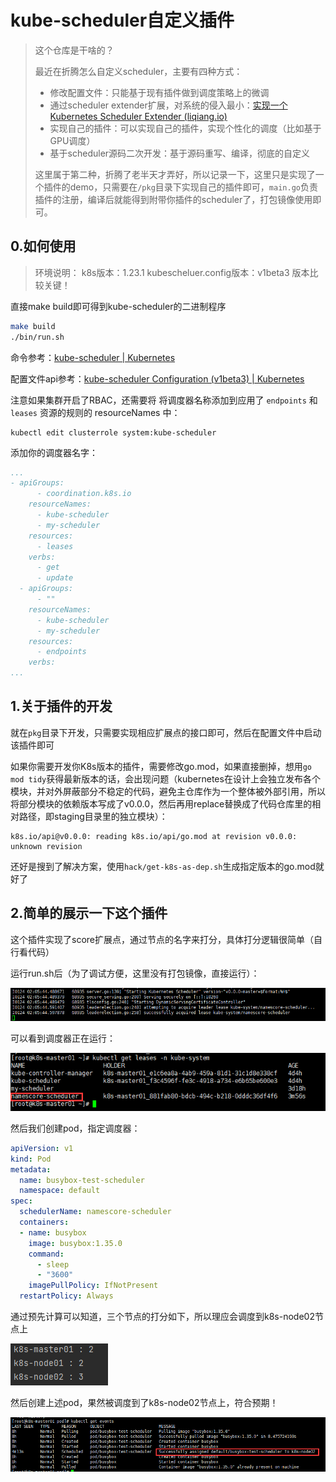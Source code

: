 # kube-scheduler自定义插件

> 这个仓库是干啥的？
>
> 最近在折腾怎么自定义scheduler，主要有四种方式：
>
> * 修改配置文件：只能基于现有插件做到调度策略上的微调
> * 通过scheduler extender扩展，对系统的侵入最小：[实现一个 Kubernetes Scheduler Extender (liqiang.io)](https://liqiang.io/post/kubernetes-scheduler-extender-dd6516a6)
> * 实现自己的插件：可以实现自己的插件，实现个性化的调度（比如基于GPU调度）
> * 基于scheduler源码二次开发：基于源码重写、编译，彻底的自定义
>
> 这里属于第二种，折腾了老半天才弄好，所以记录一下，这里只是实现了一个插件的demo，只需要在`/pkg`目录下实现自己的插件即可，`main.go`负责插件的注册，编译后就能得到附带你插件的scheduler了，打包镜像使用即可。

## 0.如何使用

> 环境说明：
> k8s版本：1.23.1
> kubescheluer.config版本：v1beta3
> 版本比较关键！

直接make build即可得到kube-scheduler的二进制程序

~~~bash
make build
./bin/run.sh
~~~

命令参考：[kube-scheduler | Kubernetes](https://kubernetes.io/zh/docs/reference/command-line-tools-reference/kube-scheduler/)

配置文件api参考：[kube-scheduler Configuration (v1beta3) | Kubernetes](https://kubernetes.io/docs/reference/config-api/kube-scheduler-config.v1beta3/)

注意如果集群开启了RBAC，还需要将 将调度器名称添加到应用了 `endpoints` 和 `leases` 资源的规则的 resourceNames 中：

~~~
kubectl edit clusterrole system:kube-scheduler
~~~

添加你的调度器名字：

~~~yaml
...
- apiGroups:
      - coordination.k8s.io
    resourceNames:
      - kube-scheduler
      - my-scheduler
    resources:
      - leases
    verbs:
      - get
      - update
  - apiGroups:
      - ""
    resourceNames:
      - kube-scheduler
      - my-scheduler
    resources:
      - endpoints
    verbs:
...
~~~

## 1.关于插件的开发

就在`pkg`目录下开发，只需要实现相应扩展点的接口即可，然后在配置文件中启动该插件即可

如果你需要开发你K8s版本的插件，需要修改go.mod，如果直接删掉，想用`go mod tidy`获得最新版本的话，会出现问题（kubernetes在设计上会独立发布各个模块，并对外屏蔽部分不稳定的代码，避免主仓库作为一个整体被外部引用，所以将部分模块的依赖版本写成了v0.0.0，然后再用replace替换成了代码仓库里的相对路径，即staging目录里的独立模块）：

~~~
k8s.io/api@v0.0.0: reading k8s.io/api/go.mod at revision v0.0.0: unknown revision
~~~

还好是搜到了解决方案，使用`hack/get-k8s-as-dep.sh`生成指定版本的go.mod就好了

## 2.简单的展示一下这个插件

这个插件实现了score扩展点，通过节点的名字来打分，具体打分逻辑很简单（自行看代码）

运行run.sh后（为了调试方便，这里没有打包镜像，直接运行）：

![](./img/1.png)

可以看到调度器正在运行：

![](./img/2.png)

然后我们创建pod，指定调度器：

~~~yaml
apiVersion: v1
kind: Pod
metadata:
  name: busybox-test-scheduler
  namespace: default
spec:
  schedulerName: namescore-scheduler
  containers:
  - name: busybox
    image: busybox:1.35.0
    command:
      - sleep
      - "3600"
    imagePullPolicy: IfNotPresent
  restartPolicy: Always
~~~

通过预先计算可以知道，三个节点的打分如下，所以理应会调度到k8s-node02节点上

![](./img/3.png)

然后创建上述pod，果然被调度到了k8s-node02节点上，符合预期！

![](./img/4.png)
